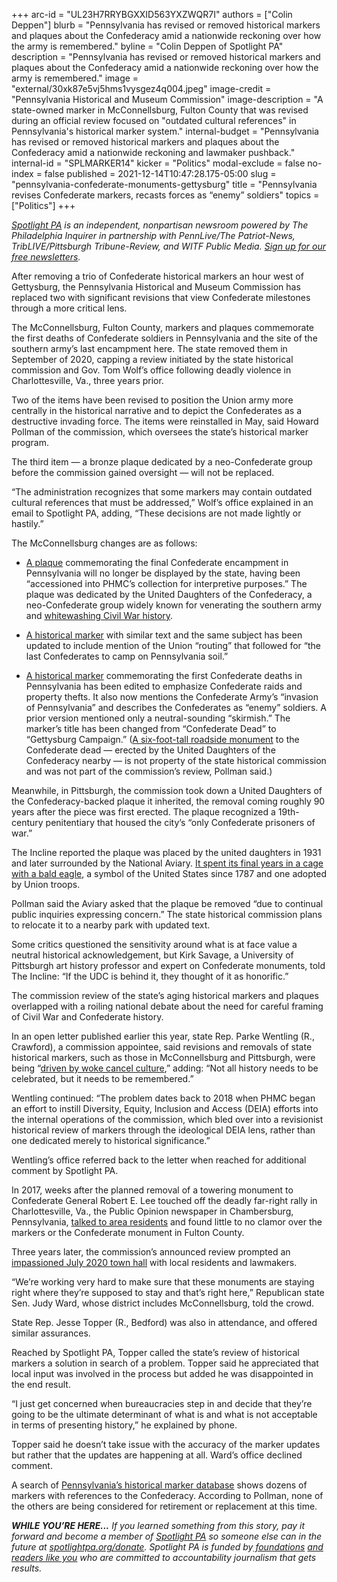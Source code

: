 +++
arc-id = "UL23H7RRYBGXXID563YXZWQR7I"
authors = ["Colin Deppen"]
blurb = "Pennsylvania has revised or removed historical markers and plaques about the Confederacy amid a nationwide reckoning over how the army is remembered."
byline = "Colin Deppen of Spotlight PA"
description = "Pennsylvania has revised or removed historical markers and plaques about the Confederacy amid a nationwide reckoning over how the army is remembered."
image = "external/30xk87e5vj5hms1vysgez4q004.jpeg"
image-credit = "Pennsylvania Historical and Museum Commission"
image-description = "A state-owned marker in McConnellsburg, Fulton County that was revised during an official review focused on \"outdated cultural references\" in Pennsylvania's historical marker system."
internal-budget = "Pennsylvania has revised or removed historical markers and plaques about the Confederacy amid a nationwide reckoning and lawmaker pushback."
internal-id = "SPLMARKER14"
kicker = "Politics"
modal-exclude = false
no-index = false
published = 2021-12-14T10:47:28.175-05:00
slug = "pennsylvania-confederate-monuments-gettysburg"
title = "Pennsylvania revises Confederate markers, recasts forces as “enemy” soldiers"
topics = ["Politics"]
+++

<a href="https://www.spotlightpa.org/"><i>Spotlight PA</i></a><i> is an independent, nonpartisan newsroom powered by The Philadelphia Inquirer in partnership with PennLive/The Patriot-News, TribLIVE/Pittsburgh Tribune-Review, and WITF Public Media. </i><a href="https://www.spotlightpa.org/newsletters"><i>Sign up for our free newsletters</i></a><i>.</i>

After removing a trio of Confederate historical markers an hour west of Gettysburg, the Pennsylvania Historical and Museum Commission has replaced two with significant revisions that view Confederate milestones through a more critical lens.

The McConnellsburg, Fulton County, markers and plaques commemorate the first deaths of Confederate soldiers in Pennsylvania and the site of the southern army’s last encampment here. The state removed them in September of 2020, capping a review initiated by the state historical commission and Gov. Tom Wolf’s office following deadly violence in Charlottesville, Va., three years prior.

Two of the items have been revised to position the Union army more centrally in the historical narrative and to depict the Confederates as a destructive invading force. The items were reinstalled in May, said Howard Pollman of the commission, which oversees the state’s historical marker program.

The third item — a bronze plaque dedicated by a neo-Confederate group before the commission gained oversight — will not be replaced.

<script src="https://www.spotlightpa.org/embed.js" async></script><div data-spl-embed-version="1" data-spl-src="https://www.spotlightpa.org/embeds/newsletter/"></div>


“The administration recognizes that some markers may contain outdated cultural references that must be addressed,” Wolf’s office explained in an email to Spotlight PA, adding, “These decisions are not made lightly or hastily.”

The McConnellsburg changes are as follows:

- <a href="https://www.waymarking.com/gallery/image.aspx?f=1&guid=f6cfdc4a-2150-4eae-8447-ce3c23c74145">A plaque</a> commemorating the final Confederate encampment in Pennsylvania will no longer be displayed by the state, having been “accessioned into PHMC’s collection for interpretive purposes.” The plaque was dedicated by the United Daughters of the Confederacy, a neo-Confederate group widely known for venerating the southern army and <a href="https://www.theguardian.com/us-news/2018/aug/10/united-daughters-of-the-confederacy-statues-lawsuit">whitewashing Civil War history</a>.

- <a href="https://www.hmdb.org/m.asp?m=27266">A historical marker</a> with similar text and the same subject has been updated to include mention of the Union “routing” that followed for “the last Confederates to camp on Pennsylvania soil.”

- <a href="https://explorepahistory.com/hmarker.php?markerId=1-A-1E4">A historical marker</a> commemorating the first Confederate deaths in Pennsylvania has been edited to emphasize Confederate raids and property thefts. It also now mentions the Confederate Army’s “invasion of Pennsylvania” and describes the Confederates as “enemy” soldiers. A prior version mentioned only a neutral-sounding “skirmish.” The marker’s title has been changed from “Confederate Dead” to “Gettysburg Campaign.” (<a href="https://www.hmdb.org/m.asp?m=152458">A six-foot-tall roadside monument</a> to the Confederate dead — erected by the United Daughters of the Confederacy nearby — is not property of the state historical commission and was not part of the commission’s review, Pollman said.)

<div class="flourish-embed flourish-table" data-src="visualisation/8129220"><script src="https://public.flourish.studio/resources/embed.js"></script></div>

Meanwhile, in Pittsburgh, the commission took down a United Daughters of the Confederacy-backed plaque it inherited, the removal coming roughly 90 years after the piece was first erected. The plaque recognized a 19th-century penitentiary that housed the city’s “only Confederate prisoners of war.”

The Incline reported the plaque was placed by the united daughters in 1931 and later surrounded by the National Aviary. <a href="https://theincline.com/2020/07/14/how-a-nod-to-confederate-troops-wound-up-inside-an-eagle-cage-at-pittsburghs-national-aviary/">It spent its final years in a cage with a bald eagle</a>, a symbol of the United States since 1787 and one adopted by Union troops.

Pollman said the Aviary asked that the plaque be removed “due to continual public inquiries expressing concern.” The state historical commission plans to relocate it to a nearby park with updated text.

Some critics questioned the sensitivity around what is at face value a neutral historical acknowledgement, but Kirk Savage, a University of Pittsburgh art history professor and expert on Confederate monuments, told The Incline: “If the UDC is behind it, they thought of it as honorific.”

The commission review of the state’s aging historical markers and plaques overlapped with a roiling national debate about the need for careful framing of Civil War and Confederate history.

In an open letter published earlier this year, state Rep. Parke Wentling (R., Crawford), a commission appointee, said revisions and removals of state historical markers, such as those in McConnellsburg and Pittsburgh, were being “<a href="http://www.repwentling.com/News/22758/Press-Releases/Pennsylvania%E2%80%99s-History-Should-Reflect-Facts,-Not-Ideology---By-Rep-Parke-Wentling">driven by woke cancel culture</a>,” adding: “Not all history needs to be celebrated, but it needs to be remembered.”

<script src="https://www.spotlightpa.org/embed.js" async></script><div data-spl-embed-version="1" data-spl-src="https://www.spotlightpa.org/embeds/donate/?teaser_text=If%20you%20learned%20something%20from%20this%20report%2C%20pay%20it%20forward%20and%20become%20a%20member%20of%20Spotlight%20PA%20so%20someone%20else%20can%20in%20the%20future."></div>

Wentling continued: “The problem dates back to 2018 when PHMC began an effort to instill Diversity, Equity, Inclusion and Access (DEIA) efforts into the internal operations of the commission, which bled over into a revisionist historical review of markers through the ideological DEIA lens, rather than one dedicated merely to historical significance.”

Wentling’s office referred back to the letter when reached for additional comment by Spotlight PA.

In 2017, weeks after the planned removal of a towering monument to Confederate General Robert E. Lee touched off the deadly far-right rally in Charlottesville, Va., the Public Opinion newspaper in Chambersburg, Pennsylvania, <a href="https://www.publicopiniononline.com/story/news/local/2017/08/26/fulton-countys-confederate-markers-staying-put/601666001/">talked to area residents</a> and found little to no clamor over the markers or the Confederate monument in Fulton County.

Three years later, the commission’s announced review prompted an <a href="https://www.publicopiniononline.com/story/news/2020/07/04/fulton-county-holds-town-hall-monuments-confederate-ties/5375917002/" target="_blank">impassioned July 2020 town hall</a> with local residents and lawmakers.

“We’re working very hard to make sure that these monuments are staying right where they’re supposed to stay and that’s right here,” Republican state Sen. Judy Ward, whose district includes McConnellsburg, told the crowd.

State Rep. Jesse Topper (R., Bedford) was also in attendance, and offered similar assurances.

Reached by Spotlight PA, Topper called the state’s review of historical markers a solution in search of a problem. Topper said he appreciated that local input was involved in the process but added he was disappointed in the end result.

“I just get concerned when bureaucracies step in and decide that they’re going to be the ultimate determinant of what is and what is not acceptable in terms of presenting history,” he explained by phone.

Topper said he doesn’t take issue with the accuracy of the marker updates but rather that the updates are happening at all. Ward’s office declined comment.

A search of <a href="http://www.phmc.state.pa.us/apps/historical-markers.html">Pennsylvania’s historical marker database</a> shows dozens of markers with references to the Confederacy. According to Pollman, none of the others are being considered for retirement or replacement at this time.

<i><b>WHILE YOU’RE HERE...</b></i><i> If you learned something from this story, pay it forward and become a member of </i><a href="https://www.spotlightpa.org/"><i>Spotlight PA</i></a><i> so someone else can in the future at </i><a href="http://spotlightpa.org/donate"><i>spotlightpa.org/donate</i></a><i>. Spotlight PA is funded by</i><a href="https://www.spotlightpa.org/support"><i> foundations</i></a><i> </i><a href="https://www.spotlightpa.org/support"><i>and readers like you</i></a><i> who are committed to accountability journalism that gets results.</i>
